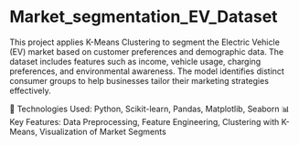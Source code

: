 # Market_segmentation_EV_Dataset

This project applies K-Means Clustering to segment the Electric Vehicle (EV) market based on customer preferences and demographic data. The dataset includes features such as income, vehicle usage, charging preferences, and environmental awareness. The model identifies distinct consumer groups to help businesses tailor their marketing strategies effectively.

🚀 Technologies Used: Python, Scikit-learn, Pandas, Matplotlib, Seaborn
📊 Key Features: Data Preprocessing, Feature Engineering, Clustering with K-Means, Visualization of Market Segments
